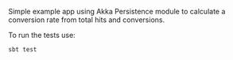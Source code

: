 Simple example app using Akka Persistence module to calculate a conversion rate from total hits and conversions.

To run the tests use:

    sbt test
